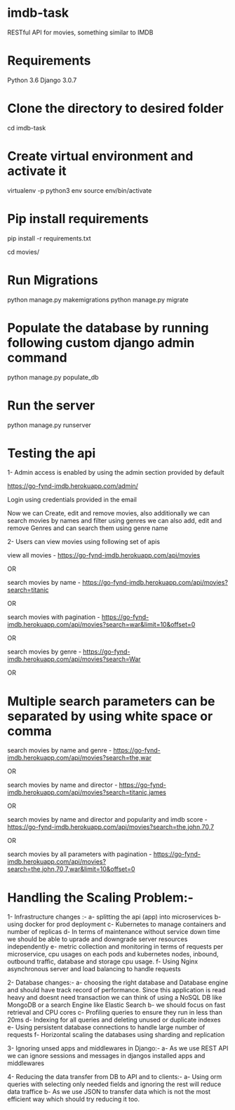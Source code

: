 # imdb-task
RESTful API for movies, something similar to IMDB

# Requirements 
Python 3.6
Django 3.0.7

# Clone the directory to desired folder
cd imdb-task

# Create virtual environment and activate it
virtualenv -p python3 env
source env/bin/activate

# Pip install requirements
pip install -r requirements.txt

cd movies/

# Run Migrations
python manage.py makemigrations
python manage.py migrate

# Populate the database by running following custom django admin command
python manage.py populate_db

# Run the server
python manage.py runserver

# Testing the api

1- Admin access is enabled by using the admin section provided by default

https://go-fynd-imdb.herokuapp.com/admin/

Login using credentials provided in the email

Now we can Create, edit and remove movies, also additionally we can search movies by names and filter using genres
we can also add, edit and remove Genres and can search them using genre name

2- Users can view movies using following set of apis

view all movies - https://go-fynd-imdb.herokuapp.com/api/movies

OR 

search movies by name - https://go-fynd-imdb.herokuapp.com/api/movies?search=titanic

OR

search movies with pagination - https://go-fynd-imdb.herokuapp.com/api/movies?search=war&limit=10&offset=0

OR

search movies by genre - https://go-fynd-imdb.herokuapp.com/api/movies?search=War

OR

# Multiple search parameters can be separated by using white space or comma

search movies by name and genre - https://go-fynd-imdb.herokuapp.com/api/movies?search=the,war

OR

search movies by name and director - https://go-fynd-imdb.herokuapp.com/api/movies?search=titanic,james

OR

search movies by name and director and popularity and imdb score - https://go-fynd-imdb.herokuapp.com/api/movies?search=the,john,70,7

OR

search movies by all parameters with pagination - https://go-fynd-imdb.herokuapp.com/api/movies?search=the,john,70,7,war&limit=10&offset=0



# Handling the Scaling Problem:-
1- Infrastructure changes :-
    a- splitting the api (app) into microservices
    b- using docker for prod deployment
    c- Kubernetes to manage containers and number of replicas
    d- In terms of maintenance without service down time we should be able to uprade and downgrade server resources independently
    e- metric collection and monitoring in terms of requests per microservice, cpu usages on each pods and kubernetes nodes, inbound, outbound traffic, database and storage cpu usage.
    f- Using Nginx asynchronous server and load balancing to handle requests 

2- Database changes:-
    a- choosing the right database and Database engine and should have track record of performance. Since this application is read heavy and doesnt need transaction we can think of using a NoSQL DB like MongoDB or a search Engine like Elastic Search
    b- we should focus on fast retrieval and CPU cores
    c- Profiling queries to ensure they run in less than 20ms
    d- Indexing for all queries and deleting unused or duplicate indexes
    e- Using persistent database connections to handle large number of requests
    f- Horizontal scaling the databases using sharding and replication

3- Ignoring unsed apps and middlewares in Django:-
    a- As we use REST API we can ignore sessions and messages in djangos installed apps and middlewares

4- Reducing the data transfer from DB to API and to clients:-
    a- Using orm queries with selecting only needed fields and ignoring the rest will reduce data traffice
    b- As we use JSON to transfer data which is not the most efficient way which should try reducing it too.


